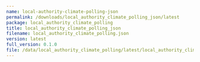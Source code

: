 ```yaml
---
name: local-authority-climate-polling-json
permalink: /downloads/local_authority_climate_polling_json/latest
package: local_authority_climate_polling
title: local_authority_climate_polling_json
filename: local_authority_climate_polling.json
version: latest
full_version: 0.1.0
file: /data/local_authority_climate_polling/latest/local_authority_climate_polling.json
---
```

